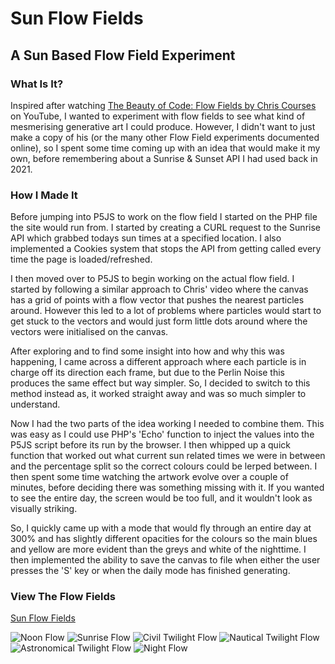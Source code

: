 # Sun Flow Fields
## A Sun Based Flow Field Experiment

### What Is It?
Inspired after watching [The Beauty of Code: Flow Fields by Chris Courses](https://www.youtube.com/watch?v=na7LuZsW2UM) on YouTube, I wanted to experiment with flow fields to see what kind of mesmerising generative art I could produce. However, I didn't want to just make a copy of his (or the many other Flow Field experiments documented online), so I spent some time coming up with an idea that would make it my own, before remembering about a Sunrise & Sunset API I had used back in 2021.

### How I Made It

Before jumping into P5JS to work on the flow field I started on the PHP file the site would run from. I started by creating a CURL request to the Sunrise API which grabbed todays sun times at a specified location. I also implemented a Cookies system that stops the API from getting called every time the page is loaded/refreshed.

I then moved over to P5JS to begin working on the actual flow field. I started by following a similar approach to Chris' video where the canvas has a grid of points with a flow vector that pushes the nearest particles around. However this led to a lot of problems where particles would start to get stuck to the vectors and would just form little dots around where the vectors were initialised on the canvas.

After exploring and to find some insight into how and why this was happening, I came across a different approach where each particle is in charge off its direction each frame, but due to the Perlin Noise this produces the same effect but way simpler. So, I decided to switch to this method instead as, it worked straight away and was so much simpler to understand.

Now I had the two parts of the idea working I needed to combine them. This was easy as I could use PHP's 'Echo' function to inject the values into the P5JS script before its run by the browser. I then whipped up a quick function that worked out what current sun related times we were in between and the percentage split so the correct colours could be lerped between. I then spent some time watching the artwork evolve over a couple of minutes, before deciding there was something missing with it. If you wanted to see the entire day, the screen would be too full, and it wouldn't look as visually striking.

So, I quickly came up with a mode that would fly through an entire day at 300% and has slightly different opacities for the colours so the main blues and yellow are more evident than the greys and white of the nighttime. I then implemented the ability to save the canvas to file when either the user presses the 'S' key or when the daily mode has finished generating.

### View The Flow Fields
[Sun Flow Fields](https://flow.jakeprice.net)

![Noon Flow](https://jakeprice.net/images/FlowFields-01.jpg "Noon Flow")
![Sunrise Flow](https://jakeprice.net/images/FlowFields-02.jpg "Sunrise Flow")
![Civil Twilight Flow](https://jakeprice.net/images/FlowFields-03.jpg "Civil Twilight Flow")
![Nautical Twilight Flow](https://jakeprice.net/images/FlowFields-04.jpg "Nautical Twilight Flow")
![Astronomical Twilight Flow](https://jakeprice.net/images/FlowFields-05.jpg "Astronomical Twilight Flow")
![Night Flow](https://jakeprice.net/images/FlowFields-06.jpg "Night Flow")
